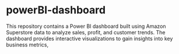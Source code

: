 # powerBI-dashboard
This repository contains a Power BI dashboard built using Amazon Superstore data to analyze sales, profit, and customer trends. The dashboard provides interactive visualizations to gain insights into key business metrics,

